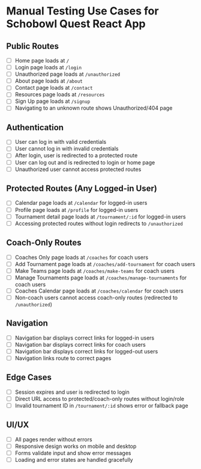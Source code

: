 # Manual Testing Use Cases for Schobowl Quest React App

## Public Routes

- [ ] Home page loads at `/`
- [ ] Login page loads at `/login`
- [ ] Unauthorized page loads at `/unauthorized`
- [ ] About page loads at `/about`
- [ ] Contact page loads at `/contact`
- [ ] Resources page loads at `/resources`
- [ ] Sign Up page loads at `/signup`
- [ ] Navigating to an unknown route shows Unauthorized/404 page

## Authentication

- [ ] User can log in with valid credentials
- [ ] User cannot log in with invalid credentials
- [ ] After login, user is redirected to a protected route
- [ ] User can log out and is redirected to login or home page
- [ ] Unauthorized user cannot access protected routes

## Protected Routes (Any Logged-in User)

- [ ] Calendar page loads at `/calendar` for logged-in users
- [ ] Profile page loads at `/profile` for logged-in users
- [ ] Tournament detail page loads at `/tournament/:id` for logged-in users
- [ ] Accessing protected routes without login redirects to `/unauthorized`

## Coach-Only Routes

- [ ] Coaches Only page loads at `/coaches` for coach users
- [ ] Add Tournament page loads at `/coaches/add-tournament` for coach users
- [ ] Make Teams page loads at `/coaches/make-teams` for coach users
- [ ] Manage Tournaments page loads at `/coaches/manage-tournaments` for coach users
- [ ] Coaches Calendar page loads at `/coaches/calendar` for coach users
- [ ] Non-coach users cannot access coach-only routes (redirected to `/unauthorized`)

## Navigation

- [ ] Navigation bar displays correct links for logged-in users
- [ ] Navigation bar displays correct links for coach users
- [ ] Navigation bar displays correct links for logged-out users
- [ ] Navigation links route to correct pages

## Edge Cases

- [ ] Session expires and user is redirected to login
- [ ] Direct URL access to protected/coach-only routes without login/role
- [ ] Invalid tournament ID in `/tournament/:id` shows error or fallback page

## UI/UX

- [ ] All pages render without errors
- [ ] Responsive design works on mobile and desktop
- [ ] Forms validate input and show error messages
- [ ] Loading and error states are handled gracefully
